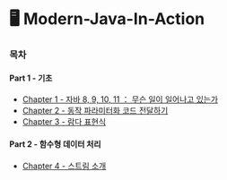 # 🖥 Modern-Java-In-Action


### 목차         
#### Part 1 - 기초
* [Chapter 1 - 자바 8, 9, 10, 11 ： 무슨 일이 일어나고 있는가](https://github.com/Jorados/Modern-Java-In-Action/blob/main/Chapter%201%20-%20%EC%9E%90%EB%B0%94%208%2C%209%2C%2010%2C%2011%20:%20%EB%AC%B4%EC%8A%A8%20%EC%9D%BC%EC%9D%B4%20%EC%9D%BC%EC%96%B4%EB%82%98%EA%B3%A0%20%EC%9E%88%EB%8A%94%EA%B0%80%3F.md)   
* [Chapter 2 - 동작 파라미터화 코드 전달하기](https://github.com/Jorados/Modern-Java-In-Action/blob/main/Chapter%202%20-%20%EB%8F%99%EC%9E%91%20%ED%8C%8C%EB%9D%BC%EB%AF%B8%ED%84%B0%ED%99%94%20%EC%BD%94%EB%93%9C%20%EC%A0%84%EB%8B%AC%ED%95%98%EA%B8%B0.md)          
* [Chapter 3 - 람다 표현식](https://github.com/Jorados/Modern-Java-In-Action/blob/main/Chapter%203%20-%20%EB%9E%8C%EB%8B%A4%20%ED%91%9C%ED%98%84%EC%8B%9D.md)

#### Part 2 - 함수형 데이터 처리
* [Chapter 4 - 스트림 소개](https://github.com/Jorados/Modern-Java-In-Action/blob/main/Chapter%204%20-%20%EC%8A%A4%ED%8A%B8%EB%A6%BC%20%EC%86%8C%EA%B0%9C.md)      

